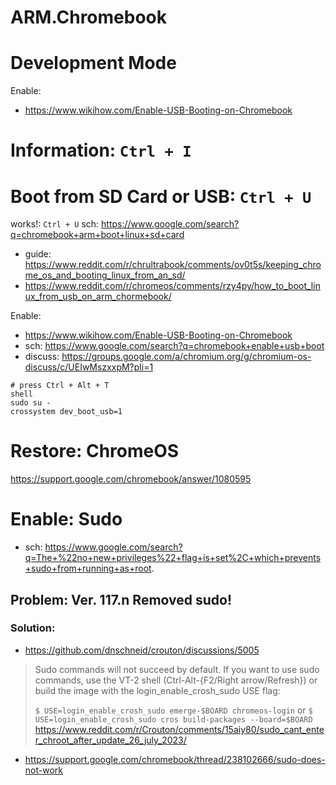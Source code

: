 # ARM.Chromebook

# Development Mode
Enable:
- https://www.wikihow.com/Enable-USB-Booting-on-Chromebook

# Information: **`Ctrl + I`**

# Boot from SD Card or USB: **`Ctrl + U`**
works!: `Ctrl + U`
sch: https://www.google.com/search?q=chromebook+arm+boot+linux+sd+card
- guide: https://www.reddit.com/r/chrultrabook/comments/ov0t5s/keeping_chrome_os_and_booting_linux_from_an_sd/
- https://www.reddit.com/r/chromeos/comments/rzy4py/how_to_boot_linux_from_usb_on_arm_chormebook/


Enable:
- https://www.wikihow.com/Enable-USB-Booting-on-Chromebook
- sch: https://www.google.com/search?q=chromebook+enable+usb+boot
- discuss: https://groups.google.com/a/chromium.org/g/chromium-os-discuss/c/UEIwMszxxpM?pli=1

```
# press Ctrl + Alt + T
shell
sudo su -
crossystem dev_boot_usb=1
```

# Restore: ChromeOS
https://support.google.com/chromebook/answer/1080595


# Enable: Sudo
- sch: https://www.google.com/search?q=The+%22no+new+privileges%22+flag+is+set%2C+which+prevents+sudo+from+running+as+root.

## Problem: Ver. 117.n Removed sudo!
### Solution:
- https://github.com/dnschneid/crouton/discussions/5005

>Sudo commands will not succeed by default. If you want to use sudo commands, use the VT-2 shell (Ctrl-Alt-{F2/Right arrow/Refresh}) or build the image with the login_enable_crosh_sudo USE flag:
>
>`$ USE=login_enable_crosh_sudo emerge-$BOARD chromeos-login`
>or
>`$ USE=login_enable_crosh_sudo cros build-packages --board=$BOARD`
  https://www.reddit.com/r/Crouton/comments/15aiy80/sudo_cant_enter_chroot_after_update_26_july_2023/
- https://support.google.com/chromebook/thread/238102666/sudo-does-not-work

